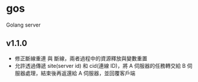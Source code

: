 # gos
Golang server

## v1.1.0
* 修正斷線重連 與 斷線，兩者過程中的資源釋放與變數重置
* 允許透過傳遞 site(server id) 和 cid(連線 ID)，將 A 伺服器的任務轉交給 B 伺服器處理，結束後再返還給 A 伺服器，並回覆客戶端